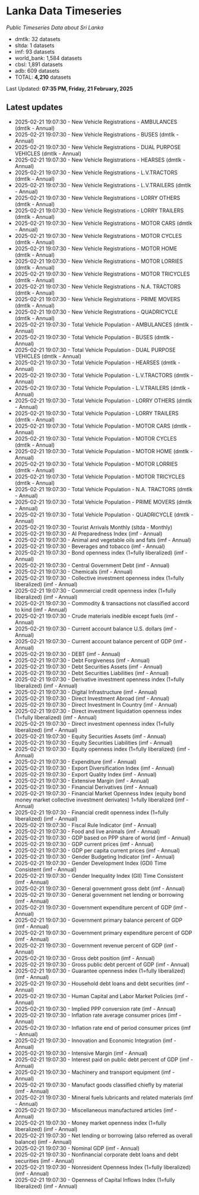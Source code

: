 # Lanka Data Timeseries
*Public Timeseries Data about Sri Lanka*

* dmtlk: 32 datasets
* sltda: 1 datasets
* imf: 93 datasets
* world_bank: 1,584 datasets
* cbsl: 1,891 datasets
* adb: 609 datasets
* TOTAL: **4,210** datasets

Last Updated: **07:35 PM, Friday, 21 February, 2025**

## Latest updates

* 2025-02-21 19:07:30 - New Vehicle Registrations - AMBULANCES (dmtlk - Annual)
* 2025-02-21 19:07:30 - New Vehicle Registrations - BUSES (dmtlk - Annual)
* 2025-02-21 19:07:30 - New Vehicle Registrations - DUAL PURPOSE VEHICLES (dmtlk - Annual)
* 2025-02-21 19:07:30 - New Vehicle Registrations - HEARSES (dmtlk - Annual)
* 2025-02-21 19:07:30 - New Vehicle Registrations - L.V.TRACTORS (dmtlk - Annual)
* 2025-02-21 19:07:30 - New Vehicle Registrations - L.V.TRAILERS (dmtlk - Annual)
* 2025-02-21 19:07:30 - New Vehicle Registrations - LORRY OTHERS (dmtlk - Annual)
* 2025-02-21 19:07:30 - New Vehicle Registrations - LORRY TRAILERS (dmtlk - Annual)
* 2025-02-21 19:07:30 - New Vehicle Registrations - MOTOR CARS (dmtlk - Annual)
* 2025-02-21 19:07:30 - New Vehicle Registrations - MOTOR CYCLES (dmtlk - Annual)
* 2025-02-21 19:07:30 - New Vehicle Registrations - MOTOR HOME (dmtlk - Annual)
* 2025-02-21 19:07:30 - New Vehicle Registrations - MOTOR LORRIES (dmtlk - Annual)
* 2025-02-21 19:07:30 - New Vehicle Registrations - MOTOR TRICYCLES (dmtlk - Annual)
* 2025-02-21 19:07:30 - New Vehicle Registrations - N.A. TRACTORS (dmtlk - Annual)
* 2025-02-21 19:07:30 - New Vehicle Registrations - PRIME MOVERS (dmtlk - Annual)
* 2025-02-21 19:07:30 - New Vehicle Registrations - QUADRICYCLE (dmtlk - Annual)
* 2025-02-21 19:07:30 - Total Vehicle Population - AMBULANCES (dmtlk - Annual)
* 2025-02-21 19:07:30 - Total Vehicle Population - BUSES (dmtlk - Annual)
* 2025-02-21 19:07:30 - Total Vehicle Population - DUAL PURPOSE VEHICLES (dmtlk - Annual)
* 2025-02-21 19:07:30 - Total Vehicle Population - HEARSES (dmtlk - Annual)
* 2025-02-21 19:07:30 - Total Vehicle Population - L.V.TRACTORS (dmtlk - Annual)
* 2025-02-21 19:07:30 - Total Vehicle Population - L.V.TRAILERS (dmtlk - Annual)
* 2025-02-21 19:07:30 - Total Vehicle Population - LORRY OTHERS (dmtlk - Annual)
* 2025-02-21 19:07:30 - Total Vehicle Population - LORRY TRAILERS (dmtlk - Annual)
* 2025-02-21 19:07:30 - Total Vehicle Population - MOTOR CARS (dmtlk - Annual)
* 2025-02-21 19:07:30 - Total Vehicle Population - MOTOR CYCLES (dmtlk - Annual)
* 2025-02-21 19:07:30 - Total Vehicle Population - MOTOR HOME (dmtlk - Annual)
* 2025-02-21 19:07:30 - Total Vehicle Population - MOTOR LORRIES (dmtlk - Annual)
* 2025-02-21 19:07:30 - Total Vehicle Population - MOTOR TRICYCLES (dmtlk - Annual)
* 2025-02-21 19:07:30 - Total Vehicle Population - N.A. TRACTORS (dmtlk - Annual)
* 2025-02-21 19:07:30 - Total Vehicle Population - PRIME MOVERS (dmtlk - Annual)
* 2025-02-21 19:07:30 - Total Vehicle Population - QUADRICYCLE (dmtlk - Annual)
* 2025-02-21 19:07:30 - Tourist Arrivals Monthly (sltda - Monthly)
* 2025-02-21 19:07:30 - AI Preparedness Index (imf - Annual)
* 2025-02-21 19:07:30 - Animal and vegetable oils and fats (imf - Annual)
* 2025-02-21 19:07:30 - Beverages and tobacco (imf - Annual)
* 2025-02-21 19:07:30 - Bond openness index (1=fully liberalized) (imf - Annual)
* 2025-02-21 19:07:30 - Central Government Debt (imf - Annual)
* 2025-02-21 19:07:30 - Chemicals (imf - Annual)
* 2025-02-21 19:07:30 - Collective investment openness index (1=fully liberalized) (imf - Annual)
* 2025-02-21 19:07:30 - Commercial credit openness index (1=fully liberalized) (imf - Annual)
* 2025-02-21 19:07:30 - Commodity & transactions not classified accord to kind (imf - Annual)
* 2025-02-21 19:07:30 - Crude materials inedible except fuels (imf - Annual)
* 2025-02-21 19:07:30 - Current account balance U.S. dollars (imf - Annual)
* 2025-02-21 19:07:30 - Current account balance percent of GDP (imf - Annual)
* 2025-02-21 19:07:30 - DEBT (imf - Annual)
* 2025-02-21 19:07:30 - Debt Forgiveness (imf - Annual)
* 2025-02-21 19:07:30 - Debt Securities Assets (imf - Annual)
* 2025-02-21 19:07:30 - Debt Securities Liabilities (imf - Annual)
* 2025-02-21 19:07:30 - Derivative investment openness index (1=fully liberalized) (imf - Annual)
* 2025-02-21 19:07:30 - Digital Infrastructure (imf - Annual)
* 2025-02-21 19:07:30 - Direct Investment Abroad (imf - Annual)
* 2025-02-21 19:07:30 - Direct Investment In Country (imf - Annual)
* 2025-02-21 19:07:30 - Direct investment liquidation openness index (1=fully liberalized) (imf - Annual)
* 2025-02-21 19:07:30 - Direct investment openness index (1=fully liberalized) (imf - Annual)
* 2025-02-21 19:07:30 - Equity Securities Assets (imf - Annual)
* 2025-02-21 19:07:30 - Equity Securities Liabilities (imf - Annual)
* 2025-02-21 19:07:30 - Equity openness index (1=fully liberalized) (imf - Annual)
* 2025-02-21 19:07:30 - Expenditure (imf - Annual)
* 2025-02-21 19:07:30 - Export Diversification Index (imf - Annual)
* 2025-02-21 19:07:30 - Export Quality Index (imf - Annual)
* 2025-02-21 19:07:30 - Extensive Margin (imf - Annual)
* 2025-02-21 19:07:30 - Financial Derivatives (imf - Annual)
* 2025-02-21 19:07:30 - Financial Market Openness Index (equity bond money market collective investment derivates) 1=fully liberalized (imf - Annual)
* 2025-02-21 19:07:30 - Financial credit openness index (1=fully liberalized) (imf - Annual)
* 2025-02-21 19:07:30 - Fiscal Rule Indicator (imf - Annual)
* 2025-02-21 19:07:30 - Food and live animals (imf - Annual)
* 2025-02-21 19:07:30 - GDP based on PPP share of world (imf - Annual)
* 2025-02-21 19:07:30 - GDP current prices (imf - Annual)
* 2025-02-21 19:07:30 - GDP per capita current prices (imf - Annual)
* 2025-02-21 19:07:30 - Gender Budgeting Indicator (imf - Annual)
* 2025-02-21 19:07:30 - Gender Development Index (GDI) Time Consistent (imf - Annual)
* 2025-02-21 19:07:30 - Gender Inequality Index (GII) Time Consistent (imf - Annual)
* 2025-02-21 19:07:30 - General government gross debt (imf - Annual)
* 2025-02-21 19:07:30 - General government net lending or borrowing (imf - Annual)
* 2025-02-21 19:07:30 - Government expenditure percent of GDP (imf - Annual)
* 2025-02-21 19:07:30 - Government primary balance percent of GDP (imf - Annual)
* 2025-02-21 19:07:30 - Government primary expenditure percent of GDP (imf - Annual)
* 2025-02-21 19:07:30 - Government revenue percent of GDP (imf - Annual)
* 2025-02-21 19:07:30 - Gross debt position (imf - Annual)
* 2025-02-21 19:07:30 - Gross public debt percent of GDP (imf - Annual)
* 2025-02-21 19:07:30 - Guarantee openness index (1=fully liberalized) (imf - Annual)
* 2025-02-21 19:07:30 - Household debt loans and debt securities (imf - Annual)
* 2025-02-21 19:07:30 - Human Capital and Labor Market Policies (imf - Annual)
* 2025-02-21 19:07:30 - Implied PPP conversion rate (imf - Annual)
* 2025-02-21 19:07:30 - Inflation rate average consumer prices (imf - Annual)
* 2025-02-21 19:07:30 - Inflation rate end of period consumer prices (imf - Annual)
* 2025-02-21 19:07:30 - Innovation and Economic Integration (imf - Annual)
* 2025-02-21 19:07:30 - Intensive Margin (imf - Annual)
* 2025-02-21 19:07:30 - Interest paid on public debt percent of GDP (imf - Annual)
* 2025-02-21 19:07:30 - Machinery and transport equipment (imf - Annual)
* 2025-02-21 19:07:30 - Manufact goods classified chiefly by material (imf - Annual)
* 2025-02-21 19:07:30 - Mineral fuels lubricants and related materials (imf - Annual)
* 2025-02-21 19:07:30 - Miscellaneous manufactured articles (imf - Annual)
* 2025-02-21 19:07:30 - Money market openness index (1=fully liberalized) (imf - Annual)
* 2025-02-21 19:07:30 - Net lending or borrowing (also referred as overall balance) (imf - Annual)
* 2025-02-21 19:07:30 - Nominal GDP (imf - Annual)
* 2025-02-21 19:07:30 - Nonfinancial corporate debt loans and debt securities (imf - Annual)
* 2025-02-21 19:07:30 - Nonresident Openness Index (1=fully liberalized) (imf - Annual)
* 2025-02-21 19:07:30 - Openness of Capital Inflows Index (1=fully liberalized) (imf - Annual)